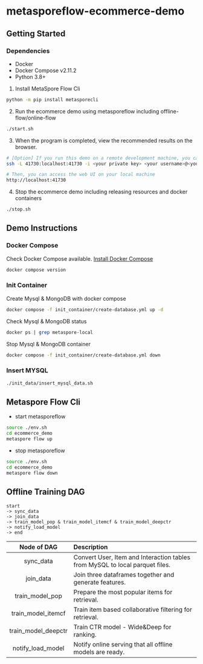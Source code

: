 # metasporeflow-ecommerce-demo

## Getting Started
### Dependencies
- Docker
- Docker Compose v2.11.2
- Python 3.8+

1. Install MetaSpore Flow Cli
```bash
python -m pip install metasporecli
```

2. Run the ecommerce demo using metasporeflow including offline-flow/online-flow
```bash
./start.sh
```

3. When the program is completed, view the recommended results on the browser. 
```bash
# [Option] If you run this demo on a remote development machine, you can establish an ssh tunnel
ssh -L 41730:localhost:41730 -i <your private key> <your username>@<your remote ip>

# Then, you can access the web UI on your local machine
http://localhost:41730
```

4. Stop the ecommerce demo including releasing resources and docker containers
```bash
./stop.sh
```

## Demo Instructions 

### Docker Compose
Check Docker Compose available. [Install Docker Compose](https://docs.docker.com/compose/install/linux/#install-the-plugin-manually)
```bash
docker compose version
```

### Init Container

Create Mysql & MongoDB with docker compose
```bash
docker compose -f init_container/create-database.yml up -d
```

Check Mysql & MongoDB status
```bash
docker ps | grep metaspore-local
```

Stop Mysql & MongoDB container
```bash
docker compose -f init_container/create-database.yml down
```

### Insert MYSQL

```bash
./init_data/insert_mysql_data.sh
```

## Metaspore Flow Cli

- start metasporeflow
```bash
source ./env.sh
cd ecommerce_demo
metaspore flow up
```

- stop metasporeflow
```bash
source ./env.sh
cd ecommerce_demo
metaspore flow down
```

## Offline Training DAG
```
start
-> sync_data
-> join_data 
-> train_model_pop & train_model_itemcf & train_model_deepctr 
-> notify_load_model
-> end
```
|     Node of DAG     | Description                                                                  |
|:-------------------:|:-----------------------------------------------------------------------------|
|      sync_data      | Convert User, Item and Interaction tables from MySQL to local parquet files. |
|      join_data      | Join three dataframes together and generate features.                        |
|   train_model_pop   | Prepare the most popular items for retrieval.                                |
| train_model_itemcf  | Train item based collaborative filtering for retrieval.                      |
| train_model_deepctr | Train CTR model - Wide&Deep for ranking.                                     |
|  notify_load_model  | Notify online serving that all offline models are ready.                     |
